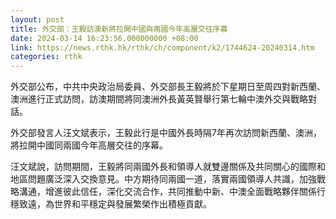 ```yaml
---
layout: post
title: 外交部：王毅訪澳新將拉開中國與兩國今年高層交往序幕
date: 2024-03-14 16:23:56.000000000 +08:00
link: https://news.rthk.hk/rthk/ch/component/k2/1744624-20240314.htm
categories: rthk
---
```


外交部公布，中共中央政治局委員、外交部長王毅將於下星期日至周四對新西蘭、澳洲進行正式訪問，訪澳期間將同澳洲外長黃英賢舉行第七輪中澳外交與戰略對話。

外交部發言人汪文斌表示，王毅此行是中國外長時隔7年再次訪問新西蘭、澳洲，將拉開中國同兩國今年高層交往的序幕。

汪文斌說，訪問期間，王毅將同兩國外長和領導人就雙邊關係及共同關心的國際和地區問題廣泛深入交換意見。中方期待同兩國一道，落實兩國領導人共識，加強戰略溝通，增進彼此信任，深化交流合作，共同推動中新、中澳全面戰略夥伴關係行穩致遠，為世界和平穩定與發展繁榮作出積極貢獻。
